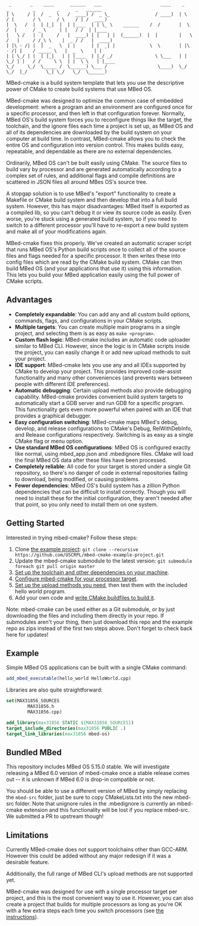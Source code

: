 ```
 _       _    ____      ______   ___                      ____    _       _         _        _      _   ______ 
| \     / |  /  _  \   /  ____) /  _ \_                 / ____)  | \     / |       / \      / \    / | /  ____)
|  \   /  |  | |_|  |  | |____  | | \_ \    ______    /  /       |  \   /  |      / _ \     | |   / /  | |____ 
|   \ /   |  |     /   |  ____) | |   | |  (______)  |  |        |   \ /   |     / /_\ \    |  _ / /   |  ____)
| |\ - /| |  |  _   \  | |      | |  _| |             \  \       | |\ - /| |    / _____ \   |  _  \    | |     
| | \_/ | |  | |_|   | | |____  | |_/ _/                \ \___   | | \_/ | |   / /     \ \  | |  \ \   | |____ 
\_/     \_/  \_____ /  \______) \___ /                   \____)  \_/     \_/  |_/       \_| \_/   \_/  \______)
```

MBed-cmake is a build system template that lets you use the descriptive power of CMake to create build systems that use MBed OS.  

MBed-cmake was designed to optimize the common case of embedded development: where a program and an environment are configured once for a specific processor, and then left in that configuration forever.  Normally, MBed OS's build system forces you to reconfigure things like the target, the toolchain, and the ignore files each time a project is set up, as MBed OS and all of its dependencies are downloaded by the build system on your computer at build time.  In contrast, MBed-cmake allows you to check the entire OS and configuration into version control.  This makes builds easy, repeatable, and dependable as there are no external dependencies.

Ordinarily, MBed OS can't be built easily using CMake.  The source files to build vary by processor and are generated automatically according to a complex set of rules, and additional flags and compile definitions are scattered in JSON files all around MBes OS's source tree.  

A stopgap solution is to use MBed's "export" functionality to create a Makefile or CMake build system and then develop that into a full build system.  However, this has major disadvantages: MBed itself is exported as a compiled lib, so you can't debug it or view its source code as easily.  Even worse, you're stuck using a generated build system, so if you need to switch to a different processor you'll have to re-export a new build system and make all of your modifications again.

MBed-cmake fixes this properly.  We've created an automatic scraper script that runs MBed OS's Python build scripts once to collect all of the source files and flags needed for a specific processor.  It then writes these into config files which are read by the CMake build system.  CMake can then build MBed OS (and your applications that use it) using this information.  This lets you build your MBed application easily using the full power of CMake scripts.

## Advantages 
- **Completely expandable**: You can add any and all custom build options, commands, flags, and configurations in your CMake scripts.
- **Multiple targets**: You can create multiple main programs in a single project, and selecting them is as easy as `make <program>`.
- **Custom flash logic**: MBed-cmake includes an automatic code uploader similar to MBed CLI.  However, since the logic is in CMake scripts inside the project, you can easily change it or add new upload methods to suit your project.
- **IDE support**: MBed-cmake lets you use any and all IDEs supported by CMake to develop your project.  This provides improved code-assist functionality and many other conveniences (and prevents wars between people with different IDE preferences).
- **Automatic debugging**: Certain upload methods also provide debugging capability.  MBed-cmake provides convenient build system targets to automatically start a GDB server and run GDB for a specific program.  This functionality gets even more powerful when paired with an IDE that provides a graphical debugger.
- **Easy configuration switching**: MBed-cmake maps MBed's debug, develop, and release configurations to CMake's Debug, RelWithDebInfo, and Release configurations respectively.  Switching is as easy as a single CMake flag or menu option.
- **Use standard MBed OS configurations**: MBed OS is configured exactly like normal, using mbed_app.json and .mbedignore files.  CMake will load the final MBed OS data after these files have been processed.
- **Completely reliable**: All code for your target is stored under a single Git repository, so there's no danger of code in external repositories failing to download, being modified, or causing problems.
- **Fewer dependencies**: MBed OS's build system has a zillion Python dependencies that can be difficult to install correctly.  Though you will need to install these for the initial configuration, they aren't needed after that point, so you only need to install them on one system.

## Getting Started
Interested in trying mbed-cmake?  Follow these steps:
1. Clone [the example project](https://github.com/USCRPL/mbed-cmake-example-project): `git clone --recursive https://github.com/USCRPL/mbed-cmake-example-project.git`
1. Update the mbed-cmake submodule to the latest version: `git submodule foreach git pull origin master`
2. [Set up the toolchain and other dependencies on your machine](https://github.com/USCRPL/mbed-cmake/wiki/Toolchain-Setup).
3. [Configure mbed-cmake for your processor target](https://github.com/USCRPL/mbed-cmake/wiki/Project-Configuration).
4. [Set up the upload methods you need](https://github.com/USCRPL/mbed-cmake/wiki/Upload-Methods), then test them with the included hello world program.
5. Add your own code and [write CMake buildfiles to build it](https://github.com/USCRPL/mbed-cmake/wiki/CMake-Cookbook).

Note: mbed-cmake can be used either as a Git submodule, or by just downloading the files and including them directly in your repo.  If submodules aren't your thing, then just download this repo and the example repo as zips instead of the first two steps above.  Don't forget to check back here for updates!

## Example
Simple MBed OS applications can be built with a single CMake command:
```cmake
add_mbed_executable(hello_world HelloWorld.cpp)
```

Libraries are also quite straightforward:
```cmake
set(MAX31856_SOURCES
        MAX31856.h
        MAX31856.cpp)

add_library(max31856 STATIC ${MAX31856_SOURCES})
target_include_directories(max31856 PUBLIC .)
target_link_libraries(max31856 mbed-os)
```

## Bundled MBed
This repository includes MBed OS 5.15.0 stable.  We will investigate releasing a MBed 6.0 version of mbed-cmake once a stable release comes out -- it is unknown if MBed 6.0 is drop-in compatible or not.

You should be able to use a different version of MBed by simply replacing the `mbed-src` folder, just be sure to copy CMakeLists.txt into the new mbed-src folder.  Note that unignore rules in the .mbedignore is currently an mbed-cmake extension and this functionality will be lost if you replace mbed-src.  We submitted a PR to upstream though!

## Limitations
Currently MBed-cmake does not support toolchains other than GCC-ARM.  However this could be added without any major redesign if it was a desirable feature.

Additionally, the full range of MBed CLI's upload methods are not supported yet.

MBed-cmake was designed for use with a single processor target per project, and this is the most convenient way to use it.  However, you can also create a project that builds for multiple processors as long as you're OK with a few extra steps each time you switch processors (see [the instructions](https://github.com/USCRPL/mbed-cmake/wiki/Project-Configuration)).
